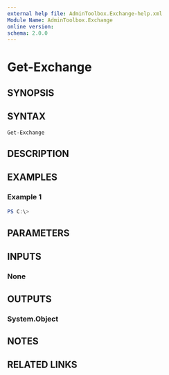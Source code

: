```yaml
---
external help file: AdminToolbox.Exchange-help.xml
Module Name: AdminToolbox.Exchange
online version:
schema: 2.0.0
---
```


# Get-Exchange

## SYNOPSIS


## SYNTAX

```
Get-Exchange
```

## DESCRIPTION


## EXAMPLES

### Example 1
```powershell
PS C:\> 
```



## PARAMETERS

## INPUTS

### None

## OUTPUTS

### System.Object
## NOTES

## RELATED LINKS

